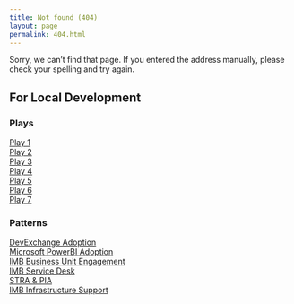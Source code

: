 ```yaml
---
title: Not found (404)
layout: page
permalink: 404.html
---
```


Sorry, we can’t find that page. If you entered the address manually, please check your spelling and try again.

## For Local Development
### Plays
[Play 1](/play1)     
[Play 2](/play2)  
[Play 3](/play3)  
[Play 4](/play4)  
[Play 5](/play5)  
[Play 6](/play6)  
[Play 7](/play7)  

### Patterns
[DevExchange Adoption](/devexchange-adoption)
<br/>
[Microsoft PowerBI Adoption](/microsoft-powerbi-adoption)
<br/>
[IMB Business Unit Engagement](/ministry-imb-business-unit-engagement)
<br/>
[IMB Service Desk](/ministry-imb-service-desk)
<br/>
[STRA & PIA](/ministry-stra-&-pia)
<br/>
[IMB Infrastructure Support](/ministry-imb-infrastructure-support)